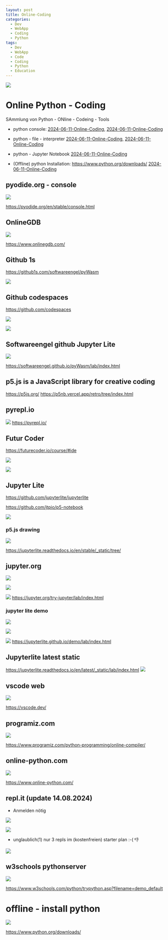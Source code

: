 ```yaml
---
layout: post
title: Online-Coding
categories:
  - Dev
  - WebApp
  - Coding
  - Python
tags:
  - Dev
  - WebApp
  - Code
  - Coding
  - Python
  - Education
---
```


![](../pics/2024-06-11-Online-Coding_image_1.png)
# Online Python - Coding 

SAmmlung von Python - ONline - Codeing  - Tools 

- python console: [2024-06-11-Online-Coding](#pyodide.org%20-%20console), [2024-06-11-Online-Coding](#Futur%20Coder)
- python - file - interpreter  [2024-06-11-Online-Coding](#OnlineGDB), [2024-06-11-Online-Coding](#Futur%20Coder)
- python - Jupyter Notebook [2024-06-11-Online-Coding](#Jupyterlite%20latest%20static)

- (Offline) python Installation: https://www.python.org/downloads/ [2024-06-11-Online-Coding](#offline%20-%20install%20python)
## pyodide.org - console

![](../pics/2024-06-11-Online-Coding_image_2.png)

https://pyodide.org/en/stable/console.html

## OnlineGDB 

![](../pics/2024-06-11-Online-Coding_image_3.png)

https://www.onlinegdb.com/
## Github 1s 

https://github1s.com/softwareengel/pyWasm

![](../pics/2024-06-11-Online-Coding_image_1.png)

## Github codespaces 

https://github.com/codespaces

![](../pics/2024-06-11-Online-Coding_image_4.png)

![](../pics/2024-06-11-Online-Coding_image_5.png)
## Softwareengel github Jupyter Lite 

![](../pics/2024-06-11-Online-Coding_image_6.png)


https://softwareengel.github.io/pyWasm/lab/index.html
## p5.js is a JavaScript library for creative coding
https://p5js.org/
https://p5nb.vercel.app/retro/tree/index.html
## pyrepl.io

![](../pics/2024-06-11-Online-Coding_image_7.png)
https://pyrepl.io/

## Futur Coder 

https://futurecoder.io/course/#ide

![](../pics/2024-06-11-Online-Coding_image_8.png)

![](../pics/2024-06-11-Online-Coding_image_9.png)


## Jupyter Lite 

https://github.com/jupyterlite/jupyterlite

https://github.com/jtpio/p5-notebook



![](../pics/2024-06-11-Online-Coding_image_10.png)

### p5.js drawing 

![](../pics/2024-06-11-Online-Coding_image_11.png)

https://jupyterlite.readthedocs.io/en/stable/_static/tree/
## jupyter.org

![](../pics/2024-06-11-Online-Coding_image_12.png)

![](../pics/2024-06-11-Online-Coding_image_13.png)

![](../pics/2024-06-11-Online-Coding_image_14.png)
https://jupyter.org/try-jupyter/lab/index.html

### jupyter lite demo 
![](../pics/2024-06-11-Online-Coding_image_15.png)

![](../pics/2024-06-11-Online-Coding_image_16.png)

![](../pics/2024-06-11-Online-Coding_image_17.png)
https://jupyterlite.github.io/demo/lab/index.html
## Jupyterlite latest static


https://jupyterlite.readthedocs.io/en/latest/_static/lab/index.html
![](../pics/2024-06-11-Online-Coding_image_18.png)

## vscode web
![](../pics/2024-06-11-Online-Coding_image_19.png)

https://vscode.dev/


## programiz.com

![](../pics/2024-06-11-Online-Coding_image_20.png)

https://www.programiz.com/python-programming/online-compiler/
## online-python.com

![](../pics/2024-06-11-Online-Coding_image_21.png)

https://www.online-python.com/

## repl.it (update 14.08.2024)

- Anmelden nötig 

![](../pics/2024-06-11-Online-Coding_image_22.png)

![](../pics/2024-06-11-Online-Coding_image_23.png)

 - unglaublich(1) nur  3 repls  im (kostenfreien) starter plan :-( 👎

![](../pics/2024-06-11-Online-Coding_image_24.png)



## w3schools pythonserver 

![](../pics/2024-06-11-Online-Coding_image_25.png)

https://www.w3schools.com/python/trypython.asp?filename=demo_default

# offline - install python 

![](../pics/2024-06-11-Online-Coding_image_26.png)

https://www.python.org/downloads/

